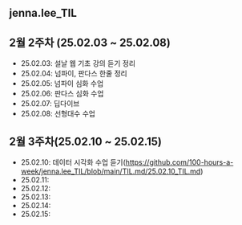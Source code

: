 ## jenna.lee_TIL

## 2월 2주차 (25.02.03 ~ 25.02.08)
* 25.02.03: 설날 웹 기초 강의 듣기 정리
* 25.02.04: 넘파이, 판다스 한줄 정리
* 25.02.05: 넘파이 심화 수업
* 25.02.06: 판다스 심화 수업
* 25.02.07: 딥다이브
* 25.02.08: 선형대수 수업

## 2월 3주차(25.02.10 ~ 25.02.15)
* 25.02.10: 데이터 시각화 수업 듣기(https://github.com/100-hours-a-week/jenna.lee_TIL/blob/main/TIL.md/25.02.10_TIL.md)
* 25.02.11:
* 25.02.12:
* 25.02.13:
* 25.02.14:
* 25.02.15:
